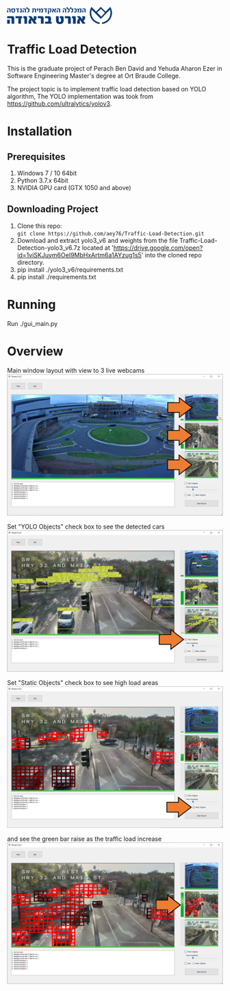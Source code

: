 
![](https://github.com/aey76/Traffic-Load-Detection/blob/master/arts/gasfadf.png "Ort Braude College")

# Traffic Load Detection

This is the graduate project of Perach Ben David and Yehuda Aharon Ezer in Software Engineering Master's degree at Ort Braude College.  

The project topic is to implement traffic load detection based on YOLO algorithm, The YOLO implementation was took from https://github.com/ultralytics/yolov3.

# Installation

## Prerequisites
1. Windows 7 / 10 64bit
2. Python 3.7.x 64bit
3. NVIDIA GPU card (GTX 1050 and above)

## Downloading Project
1. Clone this repo:  
   `git clone https://github.com/aey76/Traffic-Load-Detection.git`
2. Download and extract yolo3_v6 and weights from the file Traffic-Load-Detection-yolo3_v6.7z located at 'https://drive.google.com/open?id=1viSKJuym6OeI9MbHxArtm6a1AYzug1s5' into the cloned repo directory.
3. pip install ./yolo3_v6/requirements.txt
4. pip install ./requirements.txt

# Running
Run ./gui_main.py

# Overview

Main window layout with view to 3 live webcams
![](https://github.com/aey76/Traffic-Load-Detection/blob/master/arts/00_View__With_Arrows.png "00")

Set "YOLO Objects" check box to see the detected cars
![](https://github.com/aey76/Traffic-Load-Detection/blob/master/arts/01_YOLO_Objects__With_Arrows.png "01")

Set "Static Objects" check box to see high load areas
![](https://github.com/aey76/Traffic-Load-Detection/blob/master/arts/02_Traffic_Load__With_Arrows.png "02")

and see the green bar raise as the traffic load increase
![](https://github.com/aey76/Traffic-Load-Detection/blob/master/arts/03_Traffic_High_Load__With_Arrows.png "03")

